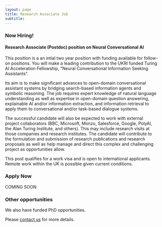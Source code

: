 ```yaml
---
layout: page
title: Research Associate Job
subtitle: 
---
```

### Now Hiring! 

#### Research Associate (Postdoc) position on Neural Conversational AI 
This position is a an intial two year position with funding available for follow-on positions. You will make a leading contribution to the UKRI funded Turing AI Acceleration Fellowship, "Neural Conversational Information Seeking Assistants". 

Its aim is to  make significant advances to open-domain conversational assistant systems by bridging search-based information agents and symbolic reasoning. The job requires expert knowledge of natural language understanding as well as expertise in open-domain question answering, explainable AI and/or information extraction, and information retrieval to apply them to conversational and/or task-based dialogue systems. 

The successful candidate will also be expected to work with external project collaborators (BBC, Microsoft, Monzo, Salesforce, Google, PolyAI, the Alan Turing Institute, and others). This may include research visits at those companies and research institutes. The candidate will contribute to the formulation and submission of research publications and research proposals as well as help manage and direct this complex and challenging project as opportunities allow.

This post qualifies for a work visa and is open to international applicants. Remote work within the UK is possible given current conditions. 

### Apply Now
COMING SOON

### Other opportunities
We also have funded PhD opportunities. 

Please [contact us](../contact) for more details.
